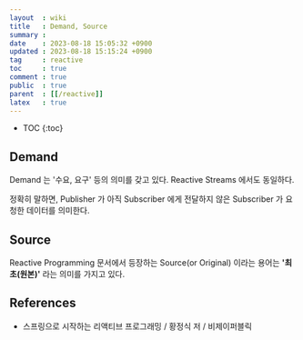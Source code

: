 ```yaml
---
layout  : wiki
title   : Demand, Source
summary : 
date    : 2023-08-18 15:05:32 +0900
updated : 2023-08-18 15:15:24 +0900
tag     : reactive
toc     : true
comment : true
public  : true
parent  : [[/reactive]]
latex   : true
---
```

* TOC
{:toc}

## Demand

Demand 는 '수요, 요구' 등의 의미를 갖고 있다. Reactive Streams 에서도 동일하다.

정확히 말하면, Publisher 가 아직 Subscriber 에게 전달하지 않은 Subscriber 가 요청한 데이터를 의미한다.

## Source

Reactive Programming 문서에서 등장하는 Source(or Original) 이라는 용어는 __'최초(원본)'__ 라는 의미를 가지고 있다.

## References

- 스프링으로 시작하는 리액티브 프로그래밍 / 황정식 저 / 비제이퍼블릭
